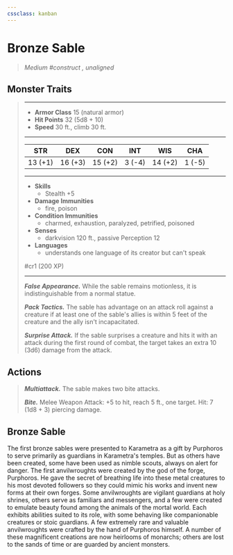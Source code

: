 ```yaml
---
cssclass: kanban
---
```


# Bronze Sable
>*Medium #construct , unaligned*
## Monster Traits
>___
>- **Armor Class** 15 (natural armor)
>- **Hit Points** 32 (5d8 + 10)
>- **Speed** 30 ft., climb 30 ft.
>___
>|STR|DEX|CON|INT|WIS|CHA|
>|:---:|:---:|:---:|:---:|:---:|:---:|
>|13 (+1)|16 (+3)|15 (+2)|3 (-4)|14 (+2)|1 (-5)|
>___
>- **Skills**
>	 - Stealth +5
>- **Damage Immunities**
>	 - fire, poison
>- **Condition Immunities**
>	 - charmed, exhaustion, paralyzed, petrified, poisoned
>- **Senses**
>	 - darkvision 120 ft., passive Perception 12
>- **Languages**
>	 - understands one language of its creator but can't speak
>
> #cr1 (200 XP)
>___
>***False Appearance.*** While the sable remains motionless, it is indistinguishable from a normal statue.  
>
>***Pack Tactics.*** The sable has advantage on an attack roll against a creature if at least one of the sable's allies is within 5 feet of the creature and the ally isn't incapacitated.  
>
>***Surprise Attack.*** If the sable surprises a creature and hits it with an attack during the first round of combat, the target takes an extra 10 (3d6) damage from the attack.  
>
## Actions
>***Multiattack.*** The sable makes two bite attacks.  
>
>***Bite.*** Melee Weapon Attack: +5 to hit, reach 5 ft., one target. Hit: 7 (1d8 + 3) piercing damage.
## Bronze Sable
The first bronze sables were presented to Karametra as a gift by Purphoros to serve primarily as guardians in Karametra's temples. But as others have been created, some have been used as nimble scouts, always on alert for danger.
The first anvilwroughts were created by the god of the forge, Purphoros. He gave the secret of breathing life into these metal creatures to his most devoted followers so they could mimic his works and invent new forms at their own forges.
Some anvilwroughts are vigilant guardians at holy shrines, others serve as familiars and messengers, and a few were created to emulate beauty found among the animals of the mortal world. Each exhibits abilities suited to its role, with some behaving like companionable creatures or stoic guardians.
A few extremely rare and valuable anvilwroughts were crafted by the hand of Purphoros himself. A number of these magnificent creations are now heirlooms of monarchs; others are lost to the sands of time or are guarded by ancient monsters.